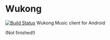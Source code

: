 # Wukong
[![Build Status](https://travis-ci.org/GyrosWorkshop/WukongAndroid.svg?branch=master)](https://travis-ci.org/GyrosWorkshop/WukongAndroid)
Wukong Music client for Android

(Not finished!)
